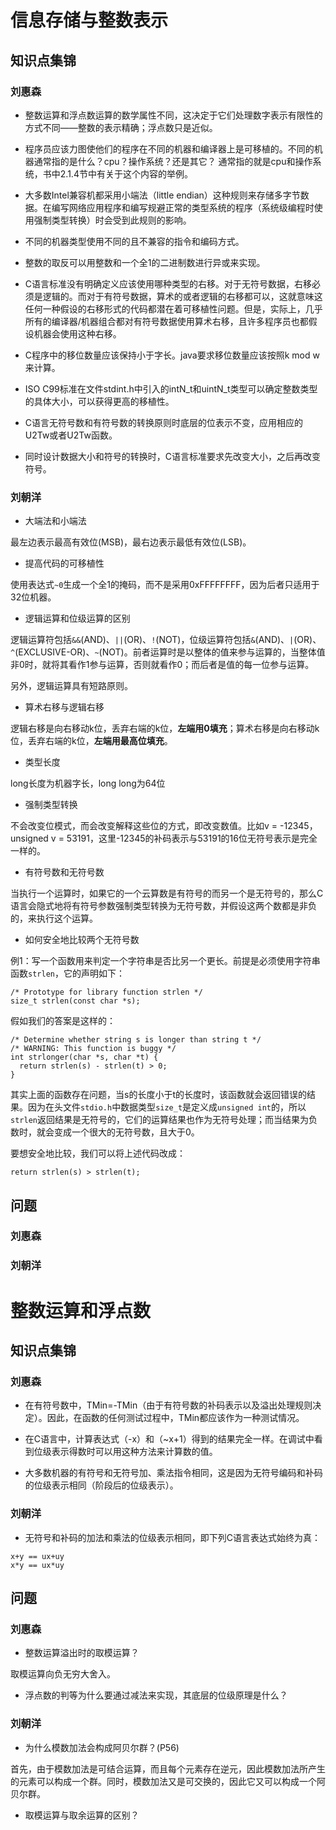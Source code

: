 # 信息存储与整数表示

## 知识点集锦

### 刘惠森

- 整数运算和浮点数运算的数学属性不同，这决定于它们处理数字表示有限性的方式不同——整数的表示精确；浮点数只是近似。

- 程序员应该力图使他们的程序在不同的机器和编译器上是可移植的。不同的机器通常指的是什么？cpu？操作系统？还是其它？
通常指的就是cpu和操作系统，书中2.1.4节中有关于这个内容的举例。

- 大多数Intel兼容机都采用小端法（little endian）这种规则来存储多字节数据。在编写网络应用程序和编写规避正常的类型系统的程序（系统级编程时使用强制类型转换）时会受到此规则的影响。

- 不同的机器类型使用不同的且不兼容的指令和编码方式。

- 整数的取反可以用整数和一个全1的二进制数进行异或来实现。

- C语言标准没有明确定义应该使用哪种类型的右移。对于无符号数据，右移必须是逻辑的。而对于有符号数据，算术的或者逻辑的右移都可以，这就意味这任何一种假设的右移形式的代码都潜在着可移植性问题。但是，实际上，几乎所有的编译器/机器组合都对有符号数据使用算术右移，且许多程序员也都假设机器会使用这种右移。

- C程序中的移位数量应该保持小于字长。java要求移位数量应该按照k mod w来计算。

- ISO C99标准在文件stdint.h中引入的intN_t和uintN_t类型可以确定整数类型的具体大小，可以获得更高的移植性。

- C语言无符号数和有符号数的转换原则时底层的位表示不变，应用相应的U2Tw或者U2Tw函数。

- 同时设计数据大小和符号的转换时，C语言标准要求先改变大小，之后再改变符号。

### 刘朝洋

- 大端法和小端法

最左边表示最高有效位(MSB)，最右边表示最低有效位(LSB)。

- 提高代码的可移植性

使用表达式`~0`生成一个全1的掩码，而不是采用0xFFFFFFFF，因为后者只适用于32位机器。

- 逻辑运算和位级运算的区别

逻辑运算符包括`&&`(AND)、`||`(OR)、`!`(NOT)，位级运算符包括`&`(AND)、`|`(OR)、`^`(EXCLUSIVE-OR)、`~`(NOT)。前者运算时是以整体的值来参与运算的，当整体值非0时，就将其看作1参与运算，否则就看作0；而后者是值的每一位参与运算。

另外，逻辑运算具有短路原则。

- 算术右移与逻辑右移

逻辑右移是向右移动k位，丢弃右端的k位，**左端用0填充**；算术右移是向右移动k位，丢弃右端的k位，**左端用最高位填充**。

- 类型长度

long长度为机器字长，long long为64位

- 强制类型转换

不会改变位模式，而会改变解释这些位的方式，即改变数值。比如v = -12345，unsigned v = 53191，这里-12345的补码表示与53191的16位无符号表示是完全一样的。

- 有符号数和无符号数

当执行一个运算时，如果它的一个云算数是有符号的而另一个是无符号的，那么C语言会隐式地将有符号参数强制类型转换为无符号数，并假设这两个数都是非负的，来执行这个运算。

- 如何安全地比较两个无符号数

例1：写一个函数用来判定一个字符串是否比另一个更长。前提是必须使用字符串函数`strlen`，它的声明如下：

```
/* Prototype for library function strlen */
size_t strlen(const char *s);
```

假如我们的答案是这样的：

```
/* Determine whether string s is longer than string t */
/* WARNING: This function is buggy */
int strlonger(char *s, char *t) {
  return strlen(s) - strlen(t) > 0;
}
```

其实上面的函数存在问题，当s的长度小于t的长度时，该函数就会返回错误的结果。因为在头文件`stdio.h`中数据类型`size_t`是定义成`unsigned int`的，所以`strlen`返回结果是无符号的，它们的运算结果也作为无符号处理；而当结果为负数时，就会变成一个很大的无符号数，且大于0。

要想安全地比较，我们可以将上述代码改成：

```
return strlen(s) > strlen(t);
```

## 问题

### 刘惠森

### 刘朝洋

# 整数运算和浮点数

## 知识点集锦

### 刘惠森

- 在有符号数中，TMin=-TMin（由于有符号数的补码表示以及溢出处理规则决定）。因此，在函数的任何测试过程中，TMin都应该作为一种测试情况。

- 在C语言中，计算表达式（-x）和（~x+1）得到的结果完全一样。在调试中看到位级表示得数时可以用这种方法来计算数的值。

- 大多数机器的有符号和无符号加、乘法指令相同，这是因为无符号编码和补码的位级表示相同（阶段后的位级表示）。

### 刘朝洋

- 无符号和补码的加法和乘法的位级表示相同，即下列C语言表达式始终为真：

```
x+y == ux+uy
x*y == ux*uy
```

## 问题

### 刘惠森

- 整数运算溢出时的取模运算？

取模运算向负无穷大舍入。

- 浮点数的判等为什么要通过减法来实现，其底层的位级原理是什么？

### 刘朝洋

- 为什么模数加法会构成阿贝尔群？(P56)

首先，由于模数加法是可结合运算，而且每个元素存在逆元，因此模数加法所产生的元素可以构成一个群。同时，模数加法又是可交换的，因此它又可以构成一个阿贝尔群。

- 取模运算与取余运算的区别？
